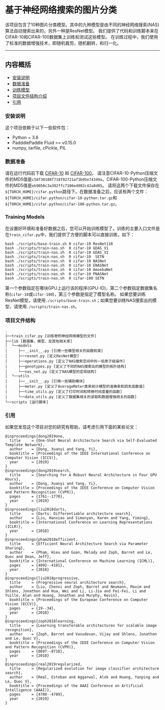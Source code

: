 # 基于神经网络搜索的图片分类

该项目包含了10种图片分类模型。其中的九种模型是由不同的神经网络搜索(NAS)算法自动搜索出来的，另外一种是ResNet模型。
我们提供了代码和训练脚本来在CIFAR-10和CIFAR-100数据集上训练和测试这些模型。
在训练过程中，我们使用了标准的数据增强技术，即随机裁剪，随机翻转，和归一化。

---
## 内容概括
- [安装说明](#安装说明)
- [数据准备](#数据准备)
- [训练模型](#训练模型)
- [项目文件结构介绍](#项目文件结构)
- [引用](#引用)


### 安装说明
这个项目依赖于以下一些软件包：
- Python = 3.6
- PadddlePaddle Fluid >= v0.15.0
- numpy, tarfile, cPickle, PIL


### 数据准备
请在运行代码前下载 [CIFAR-10](https://dataset.bj.bcebos.com/cifar/cifar-10-python.tar.gz) 和 [CIFAR-100](https://dataset.bj.bcebos.com/cifar/cifar-100-python.tar.gz)。
请注意CIFAR-10-Python压缩文件的MD5值是`c58f30108f718f92721af3b95e74349a`，CIFAR-100-Python压缩文件的MD5值是`eb9058c3a382ffc7106e4002c42a8d85`。
请将这两个下载文件保存在`${TORCH_HOME}/cifar.python`路径下。在数据准备之后，应该有两个文件：`${TORCH_HOME}/cifar.python/cifar-10-python.tar.gz`和`${TORCH_HOME}/cifar.python/cifar-100-python.tar.gz`。


### Training Models

在设置好环境和准备好数据之后，您可以开始训练模型了。训练的主要入口文件是在`train_cifar.py`中，我们提供了方便的脚本可以直接训练，如下：
```
bash ./scripts/base-train.sh 0 cifar-10 ResNet110
bash ./scripts/train-nas.sh  0 cifar-10 GDAS_V1
bash ./scripts/train-nas.sh  0 cifar-10 GDAS_V2
bash ./scripts/train-nas.sh  0 cifar-10  SETN
bash ./scripts/train-nas.sh  0 cifar-10 NASNet
bash ./scripts/train-nas.sh  0 cifar-10 ENASNet
bash ./scripts/train-nas.sh  0 cifar-10 AmoebaNet
bash ./scripts/train-nas.sh  0 cifar-10 PNASNet
bash ./scripts/train-nas.sh  0 cifar-100 SETN
```
第一个参数指定在哪块GPU上运行该的程序(GPU-ID)，第二个参数指定数据集名称(`cifar-10`或`cifar-100`)，第三个参数是指定了模型名称。
如果您要训练ResNet模型，请使用`./scripts/base-train.sh`；如果您要训练NAS搜索出的模型，请使用`./scripts/train-nas.sh`。


### 项目文件结构
```
.
├──train_cifar.py [训练卷积神经网络模型的文件]
├──lib [数据集，模型，及其他相关库]
│  └──models  
│     ├──__init__.py [引用一些模型相关的函数和类]
│     ├──resnet.py [定义ResNet模型]
│     ├──operations.py [定义了NAS搜索空间中的一些原子级操作]
│     ├──genotypes.py [定义了不同的NAS搜索出的模型的拓扑结构]
│     └──nas_net.py [定义了NAS模型的宏观结构]
│  └──utils
│     ├──__init__.py [引用一些辅助模块]
│     ├──meter.py [定义了AverageMeter类来统计模型的准确率和损失函数值]
│     ├──time_utils.py [定义了打印时间和转换时间度量的函数]
│     └──data_utils.py [定义了数据集相关的读取和数据增强相关的函数]
└──scripts [运行脚本]
```


### 引用
如果您发现这个项目对您的研究有帮助，请考虑引用下面的某些论文：
```
@inproceedings{dong2019one,
  title     = {One-Shot Neural Architecture Search via Self-Evaluated Template Network},
  author    = {Dong, Xuanyi and Yang, Yi},
  booktitle = {Proceedings of the IEEE International Conference on Computer Vision (ICCV)},
  year      = {2019}
}
@inproceedings{dong2019search,
  title     = {Searching for A Robust Neural Architecture in Four GPU Hours},
  author    = {Dong, Xuanyi and Yang, Yi},
  booktitle = {Proceedings of the IEEE Conference on Computer Vision and Pattern Recognition (CVPR)},
  pages     = {1761--1770},
  year      = {2019}
}
@inproceedings{liu2018darts,
  title     = {Darts: Differentiable architecture search},
  author    = {Liu, Hanxiao and Simonyan, Karen and Yang, Yiming},
  booktitle = {International Conference on Learning Representations (ICLR)},
  year      = {2018}
}
@inproceedings{pham2018efficient,
  title     = {Efficient Neural Architecture Search via Parameter Sharing},
  author    = {Pham, Hieu and Guan, Melody and Zoph, Barret and Le, Quoc and Dean, Jeff},
  booktitle = {International Conference on Machine Learning (ICML)},
  pages     = {4092--4101},
  year      = {2018}
}
@inproceedings{liu2018progressive,
  title     = {Progressive neural architecture search},
  author    = {Liu, Chenxi and Zoph, Barret and Neumann, Maxim and Shlens, Jonathon and Hua, Wei and Li, Li-Jia and Fei-Fei, Li and Yuille, Alan and Huang, Jonathan and Murphy, Kevin},
  booktitle = {Proceedings of the European Conference on Computer Vision (ECCV)},
  pages     = {19--34},
  year      = {2018}
}
@inproceedings{zoph2018learning,
  title     = {Learning transferable architectures for scalable image recognition},
  author    = {Zoph, Barret and Vasudevan, Vijay and Shlens, Jonathon and Le, Quoc V},
  booktitle = {Proceedings of the IEEE Conference on Computer Vision and Pattern Recognition (CVPR)},
  pages     = {8697--8710},
  year      = {2018}
}
@inproceedings{real2019regularized,
  title     = {Regularized evolution for image classifier architecture search},
  author    = {Real, Esteban and Aggarwal, Alok and Huang, Yanping and Le, Quoc V},
  booktitle = {Proceedings of the AAAI Conference on Artificial Intelligence (AAAI)},
  pages     = {4780--4789},
  year      = {2019}
}
```

